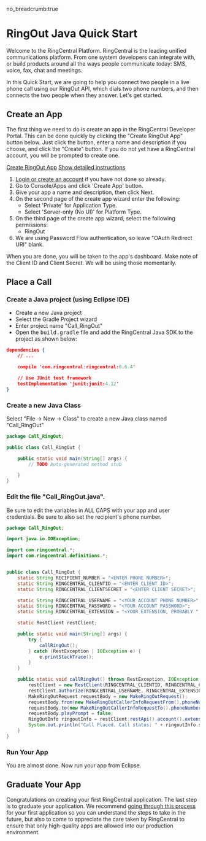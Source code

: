 no_breadcrumb:true

# RingOut Java Quick Start

Welcome to the RingCentral Platform. RingCentral is the leading unified communications platform. From one system developers can integrate with, or build products around all the ways people communicate today: SMS, voice, fax, chat and meetings.

In this Quick Start, we are going to help you connect two people in a live phone call using our RingOut API, which dials two phone numbers, and then connects the two people when they answer. Let's get started.

## Create an App

The first thing we need to do is create an app in the RingCentral Developer Portal. This can be done quickly by clicking the "Create RingOut App" button below. Just click the button, enter a name and description if you choose, and click the "Create" button. If you do not yet have a RingCentral account, you will be prompted to create one.

<a target="_new" href="https://developer.ringcentral.com/new-app?name=RingOut+Quick+Start+App&desc=A+simple+app+to+demo+placing+a+call+on+RingCentral&public=false&type=ServerOther&carriers=7710,7310,3420&permissions=RingOut&redirectUri=" class="btn btn-primary">Create RingOut App</a>
<a class="btn-link btn-collapse" data-toggle="collapse" href="#create-app-instructions" role="button" aria-expanded="false" aria-controls="create-app-instructions">Show detailed instructions</a>

<div class="collapse" id="create-app-instructions">
<ol>
<li><a href="https://developer.ringcentral.com/login.html#/">Login or create an account</a> if you have not done so already.</li>
<li>Go to Console/Apps and click 'Create App' button.</li>
<li>Give your app a name and description, then click Next.</li>
<li>On the second page of the create app wizard enter the following:
  <ul>
  <li>Select 'Private' for Application Type.</li>
  <li>Select 'Server-only (No UI)' for Platform Type.</li>
  </ul>
  </li>
<li>On the third page of the create app wizard, select the following permissions:
  <ul>
    <li>RingOut</li>
  </ul>
</li>
<li>We are using Password Flow authentication, so leave "OAuth Redirect URI" blank.</li>
</ol>
</div>

When you are done, you will be taken to the app's dashboard. Make note of the Client ID and Client Secret. We will be using those momentarily.

## Place a Call

### Create a Java project (using Eclipse IDE)

* Create a new Java project
* Select the Gradle Project wizard
* Enter project name "Call_RingOut"
* Open the <tt>build.gradle</tt> file and add the RingCentral Java SDK to the project as shown below:

```json hl_lines="4",linenums="1"
dependencies {
    // ...

    compile 'com.ringcentral:ringcentral:0.6.4'

    // Use JUnit test framework
    testImplementation 'junit:junit:4.12'
}
```

### Create a new Java Class

Select "File -> New -> Class" to create a new Java class named "Call_RingOut"

```java
package Call_RingOut;

public class Call_RingOut {

	public static void main(String[] args) {
		// TODO Auto-generated method stub

	}
}
```

### Edit the file "Call_RingOut.java".

Be sure to edit the variables in ALL CAPS with your app and user credentials. Be sure to also set the recipient's phone number.

```java
package Call_RingOut;

import java.io.IOException;

import com.ringcentral.*;
import com.ringcentral.definitions.*;


public class Call_RingOut {
    static String RECIPIENT_NUMBER = "<ENTER PHONE NUMBER>";
    static String RINGCENTRAL_CLIENTID = "<ENTER CLIENT ID>";
    static String RINGCENTRAL_CLIENTSECRET = "<ENTER CLIENT SECRET>";

    static String RINGCENTRAL_USERNAME = "<YOUR ACCOUNT PHONE NUMBER>";
    static String RINGCENTRAL_PASSWORD = "<YOUR ACCOUNT PASSWORD>";
    static String RINGCENTRAL_EXTENSION = "<YOUR EXTENSION, PROBABLY ";

  	static RestClient restClient;

  	public static void main(String[] args) {
  		try {
  			callRingOut();
  		} catch (RestException | IOException e) {
  			e.printStackTrace();
  		}
  	}

  	public static void callRingOut() throws RestException, IOException {
        restClient = new RestClient(RINGCENTRAL_CLIENTID, RINGCENTRAL_CLIENTSECRET, RINGCENTRAL_SERVER);
        restClient.authorize(RINGCENTRAL_USERNAME, RINGCENTRAL_EXTENSION, RINGCENTRAL_PASSWORD);
  	    MakeRingOutRequest requestBody = new MakeRingOutRequest();
        requestBody.from(new MakeRingOutCallerInfoRequestFrom().phoneNumber(RINGCENTRAL_USERNAME));
        requestBody.to(new MakeRingOutCallerInfoRequestTo().phoneNumber(RECIPIENT_NUMBER));
        requestBody.playPrompt = false;
        RingOutInfo ringoutInfo = restClient.restApi().account().extension().ringOut().post(requestBody, RingOutInfo.class);
        System.out.println("Call Placed. Call status: " + ringoutInfo.status.callStatus);
    }
}
```

### Run Your App

You are almost done. Now run your app from Eclipse.

## Graduate Your App

Congratulations on creating your first RingCentral application. The last step is to graduate your application. We recommend [going through this process](../../../../basics/production) for your first application so you can understand the steps to take in the future, but also to come to appreciate the care taken by RingCentral to ensure that only high-quality apps are allowed into our production environment.
